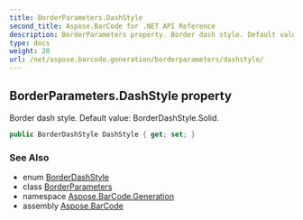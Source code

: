 ```yaml
---
title: BorderParameters.DashStyle
second_title: Aspose.BarCode for .NET API Reference
description: BorderParameters property. Border dash style. Default value BorderDashStyle.Solid
type: docs
weight: 20
url: /net/aspose.barcode.generation/borderparameters/dashstyle/
---
```

## BorderParameters.DashStyle property

Border dash style. Default value: BorderDashStyle.Solid.

```csharp
public BorderDashStyle DashStyle { get; set; }
```

### See Also

* enum [BorderDashStyle](../../borderdashstyle/)
* class [BorderParameters](../)
* namespace [Aspose.BarCode.Generation](../../../aspose.barcode.generation/)
* assembly [Aspose.BarCode](../../../)



